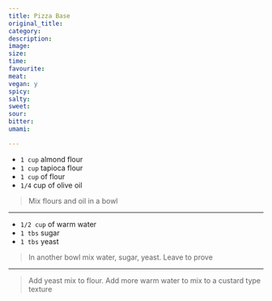 ```yaml
---
title: Pizza Base
original_title:
category:
description:
image:
size:
time:
favourite:
meat:
vegan: y
spicy:
salty:
sweet:
sour:
bitter:
umami:

---
```


* `1 cup` almond flour
* `1 cup` tapioca flour
* `1 cup` of flour
* `1/4` cup of olive oil

>Mix flours and oil in a bowl

---

* `1/2 cup` of warm water
* `1 tbs` sugar
* `1 tbs` yeast

>In another bowl mix water, sugar, yeast. Leave to prove

---

>Add yeast mix to flour. Add more warm water to mix to a custard type texture